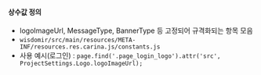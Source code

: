 #### 상수값 정의
- logoImageUrl, MessageType, BannerType 등 고정되어 규격화되는 항목 모음
- `wisdomir/src/main/resources/META-INF/resources.res.carina.js/constants.js`
- 사용 예시(로그인) : `page.find('.page_login_logo').attr('src', ProjectSettings.Logo.logoImageUrl);`

